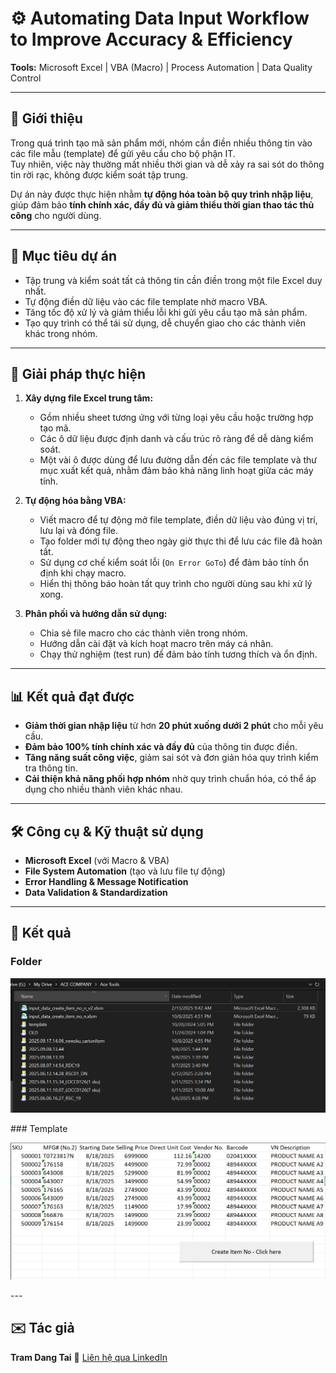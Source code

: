 # ⚙️ Automating Data Input Workflow to Improve Accuracy & Efficiency  
**Tools:** Microsoft Excel | VBA (Macro) | Process Automation | Data Quality Control  

---

## 📘 Giới thiệu
Trong quá trình tạo mã sản phẩm mới, nhóm cần điền nhiều thông tin vào các file mẫu (template) để gửi yêu cầu cho bộ phận IT.  
Tuy nhiên, việc này thường mất nhiều thời gian và dễ xảy ra sai sót do thông tin rời rạc, không được kiểm soát tập trung.  

Dự án này được thực hiện nhằm **tự động hóa toàn bộ quy trình nhập liệu**, giúp đảm bảo **tính chính xác, đầy đủ và giảm thiểu thời gian thao tác thủ công** cho người dùng.

---

## 🎯 Mục tiêu dự án
- Tập trung và kiểm soát tất cả thông tin cần điền trong một file Excel duy nhất.  
- Tự động điền dữ liệu vào các file template nhờ macro VBA.  
- Tăng tốc độ xử lý và giảm thiểu lỗi khi gửi yêu cầu tạo mã sản phẩm.  
- Tạo quy trình có thể tái sử dụng, dễ chuyển giao cho các thành viên khác trong nhóm.

---

## 🧩 Giải pháp thực hiện
1. **Xây dựng file Excel trung tâm:**  
   - Gồm nhiều sheet tương ứng với từng loại yêu cầu hoặc trường hợp tạo mã.  
   - Các ô dữ liệu được định danh và cấu trúc rõ ràng để dễ dàng kiểm soát.
   - Một vài ô được dùng để lưu đường dẫn đến các file template và thư mục xuất kết quả, nhằm đảm bảo khả năng linh hoạt giữa các máy tính.

2. **Tự động hóa bằng VBA:**  
   - Viết macro để tự động mở file template, điền dữ liệu vào đúng vị trí, lưu lại và đóng file.  
   - Tạo folder mới tự động theo ngày giờ thực thi để lưu các file đã hoàn tất.  
   - Sử dụng cơ chế kiểm soát lỗi (`On Error GoTo`) để đảm bảo tính ổn định khi chạy macro.  
   - Hiển thị thông báo hoàn tất quy trình cho người dùng sau khi xử lý xong.

3. **Phân phối và hướng dẫn sử dụng:**  
   - Chia sẻ file macro cho các thành viên trong nhóm.  
   - Hướng dẫn cài đặt và kích hoạt macro trên máy cá nhân.  
   - Chạy thử nghiệm (test run) để đảm bảo tính tương thích và ổn định.

---

## 📊 Kết quả đạt được
- **Giảm thời gian nhập liệu** từ hơn **20 phút xuống dưới 2 phút** cho mỗi yêu cầu.  
- **Đảm bảo 100% tính chính xác và đầy đủ** của thông tin được điền.  
- **Tăng năng suất công việc**, giảm sai sót và đơn giản hóa quy trình kiểm tra thông tin.  
- **Cải thiện khả năng phối hợp nhóm** nhờ quy trình chuẩn hóa, có thể áp dụng cho nhiều thành viên khác nhau.

---

## 🛠️ Công cụ & Kỹ thuật sử dụng
- **Microsoft Excel** (với Macro & VBA)  
- **File System Automation** (tạo và lưu file tự động)  
- **Error Handling & Message Notification**  
- **Data Validation & Standardization**

---

## 📸 Kết quả
### Folder
<p align="center">
  <img src="./Folder%20List.PNG" alt="Preview cấu trúc thư mục và template" width="650">
</p>
### Template
<p align="center">
  <img src="./Template.PNG" alt="Preview cấu trúc thư mục và template" width="650">
</p>
---

## ✉️ Tác giả
**Tram Dang Tai**
📧 [Liên hệ qua LinkedIn](https://www.linkedin.com/in/tramdangtai)
